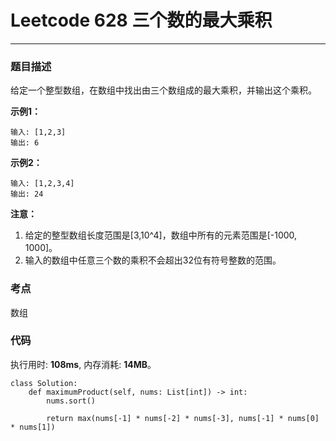 # Leetcode 628 三个数的最大乘积
***
### 题目描述

给定一个整型数组，在数组中找出由三个数组成的最大乘积，并输出这个乘积。

**示例1：**

	输入: [1,2,3]
	输出: 6

**示例2：**

	输入: [1,2,3,4]
	输出: 24

**注意：**

1. 给定的整型数组长度范围是[3,10^4]，数组中所有的元素范围是[-1000, 1000]。
2. 输入的数组中任意三个数的乘积不会超出32位有符号整数的范围。

### 考点

数组


### 代码
执行用时: **108ms**, 内存消耗: **14MB**。

```
class Solution:
    def maximumProduct(self, nums: List[int]) -> int:
        nums.sort()
 
        return max(nums[-1] * nums[-2] * nums[-3], nums[-1] * nums[0] * nums[1])
```




